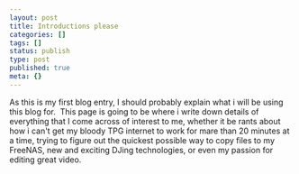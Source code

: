 ```yaml
---
layout: post
title: Introductions please
categories: []
tags: []
status: publish
type: post
published: true
meta: {}
---
```

As this is my first blog entry, I should probably explain what i will be using this blog for.  This page is going to be where i write down details of everything that I come across of interest to me, whether it be rants about how i can't get my bloody TPG internet to work for mare than 20 minutes at a time, trying to figure out the quickest possible way to copy files to my FreeNAS, new and exciting DJing technologies, or even my passion for editing great video.
